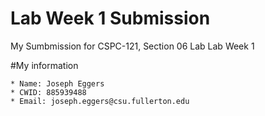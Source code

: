 # Lab Week 1 Submission  

My Sumbmission for CSPC-121, Section 06 Lab Lab Week 1

#My information

	* Name: Joseph Eggers
	* CWID: 885939488
	* Email: joseph.eggers@csu.fullerton.edu




